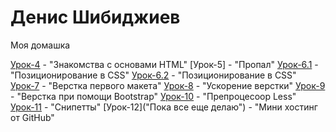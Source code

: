 # Денис Шибиджиев
Моя домашка

[Урок-4](https://renko-hens.github.io/4lessons/src/ "Книга Lorema содержит очень много рыбы") - "Знакомства с основами HTML"
[Урок-5] - "Пропал"
[Урок-6.1](https://renko-hens.github.io/6lessons/1dz/src/ "") - "Позиционирование в CSS"
[Урок-6.2](https://renko-hens.github.io/6lessons/2dz/ "") - "Позиционирование в CSS"
[Урок-7](https://renko-hens.github.io/7lessons/src/ "Было сложно") - "Верстка первого макета"
[Урок-8](https://renko-hens.github.io/8lessons/Project/src/  "Было сложно") - "Ускорение верстки"
[Урок-9](https://renko-hens.github.io/9lessons/src/ "Удобно") - "Верстка при помощи Bootstrap"
[Урок-10](https://renko-hens.github.io/10lessons/src/less/  "Адски сложно для понимания,но в будущем пригодится") - "Препроцесоор Less"
[Урок-11](https://renko-hens.github.io/11lessons/ "Скриншоты") - "Снипетты"
[Урок-12]("Пока все еще делаю") - "Мини хостинг от GitHub"
